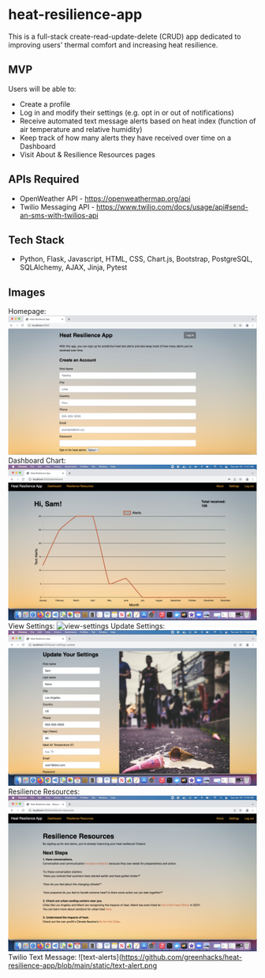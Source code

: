 # heat-resilience-app

This is a full-stack create-read-update-delete (CRUD) app dedicated to improving users' thermal comfort and increasing heat resilience.

## MVP 
Users will be able to:

- Create a profile
- Log in and modify their settings (e.g. opt in or out of notifications)
- Receive automated text message alerts based on heat index (function of air temperature and relative humidity)
- Keep track of how many alerts they have received over time on a Dashboard
- Visit About & Resilience Resources pages

## APIs Required
- OpenWeather API - https://openweathermap.org/api
- Twilio Messaging API - https://www.twilio.com/docs/usage/api#send-an-sms-with-twilios-api

## Tech Stack
- Python,  Flask,  Javascript, HTML, CSS, Chart.js, Bootstrap, PostgreSQL, SQLAlchemy, AJAX, Jinja, Pytest

## Images
Homepage: ![homepage](https://github.com/greenhacks/heat-resilience-app/blob/main/static/homepage.png)
Dashboard Chart: ![chart](https://github.com/greenhacks/heat-resilience-app/blob/main/static/dashboard-chart.png)
View Settings: ![view-settings](https://github.com/greenhacks/heat-resilience-app/blob/main/static/view-settings.pngs)
Update Settings: ![update-settings](https://github.com/greenhacks/heat-resilience-app/blob/main/static/update-settings.png)
Resilience Resources: ![resilience](https://github.com/greenhacks/heat-resilience-app/blob/main/static/resilience-resources.png)
Twilio Text Message: ![text-alerts](https://github.com/greenhacks/heat-resilience-app/blob/main/static/text-alert.png
